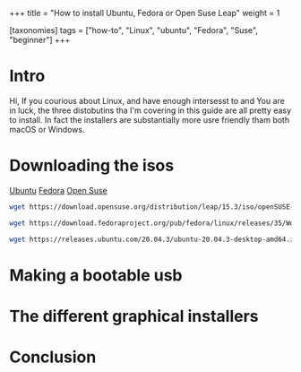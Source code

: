 +++
title = "How to install Ubuntu, Fedora or Open Suse Leap"
weight = 1

[taxonomies]
tags = ["how-to", "Linux", "ubuntu", "Fedora", "Suse", "beginner"]
+++
# Intro

Hi, 
If you courious about Linux, and have enough intersesst to  and 
You are in luck, the three distobutins tha I'm covering in this guide are all pretty easy to install. In fact the installers are substantially more usre friendly tham both macOS or Windows. 

# Downloading the isos
[Ubuntu](https://releases.ubuntu.com/20.04.3/ubuntu-20.04.3-desktop-amd64.iso)
[Fedora](https://download.fedoraproject.org/pub/fedora/linux/releases/35/Workstation/x86_64/iso/Fedora-Workstation-Live-x86_64-35-1.2.iso)
[Open Suse](https://download.opensuse.org/distribution/leap/15.3/iso/openSUSE-Leap-15.3-DVD-x86_64-Current.iso)

```sh
wget https://download.opensuse.org/distribution/leap/15.3/iso/openSUSE-Leap-15.3-DVD-x86_64-Current.iso

wget https://download.fedoraproject.org/pub/fedora/linux/releases/35/Workstation/x86_64/iso/Fedora-Workstation-Live-x86_64-35-1.2.iso

wget https://releases.ubuntu.com/20.04.3/ubuntu-20.04.3-desktop-amd64.iso
```

# Making a bootable usb


# The different graphical installers

# Conclusion
